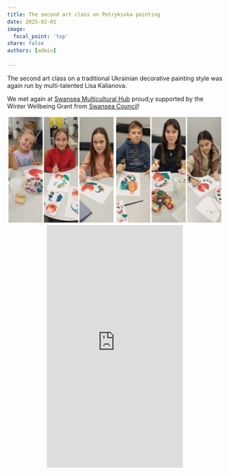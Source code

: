 ```yaml
---
title: The second art class on Petrykivka painting
date: 2025-02-01
image:
  focal_point: 'top'
share: false
authors: [admin]
    
---
```


The second art class on a traditional Ukrainian decorative painting style was again run by multi-talented Lisa Kalianova.

<!--more-->

 We met again at <a href="https://www.swanseagrand.co.uk/article/5523/The-Grand-Multicultural-Hub" target="_blank">Swansea Multicultural Hub</a> proud;y supported by the Winter Wellbeing Grant from <a href="https://www.swansea.gov.uk/" target="_blank">Swansea Council</a>!

<div style="margin-top: 0; text-align: center;"><img src="paint-1.jpg" alt="art class" width="50%" style="display: inline; margin-top: 0;"/><img src="paint-2.jpg" alt="art class" width="50%" style="display: inline; margin-top: 0;"/></div>



<div style="display: flex; justify-content: center; align-items: center; height: 200%; width: 100%;">
    <iframe width="318" height="566" src="https://www.youtube.com/embed/D7nAGzU4MZU" title="The second art class on Petrykivka painting" frameborder="0" allow="accelerometer; autoplay; clipboard-write; encrypted-media; gyroscope; picture-in-picture; web-share" referrerpolicy="strict-origin-when-cross-origin" allowfullscreen></iframe>
</div>

